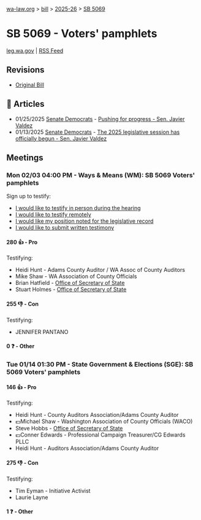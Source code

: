 [wa-law.org](/) > [bill](/bill/) > [2025-26](/bill/2025-26/) > [SB 5069](/bill/2025-26/sb/5069/)

# SB 5069 - Voters' pamphlets
[leg.wa.gov](https://app.leg.wa.gov/billsummary?BillNumber=5069&Year=2025&Initiative=false) | [RSS Feed](./rss.xml)

## Revisions
* [Original Bill](1/)

## 📰 Articles
* 01/25/2025 [Senate Democrats](/org/senate_democrats/) - [Pushing for progress - Sen. Javier Valdez](https://senatedemocrats.wa.gov/valdez/2025/01/24/pushing-for-progress/#:~:text=SB%205069)
* 01/13/2025 [Senate Democrats](/org/senate_democrats/) - [The 2025 legislative session has officially begun - Sen. Javier Valdez](https://senatedemocrats.wa.gov/valdez/2025/01/13/the-2025-legislative-session-has-officially-begun/#:~:text=SB%205069)

## Meetings
### Mon 02/03 04:00 PM - Ways & Means (WM): SB 5069 Voters' pamphlets
Sign up to testify:
* [I would like to testify in person during the hearing](https://app.leg.wa.gov/csi/Testifier/Add?chamber=House&mId=32638&aId=162896&caId=25327&tId=1)
* [I would like to testify remotely](https://app.leg.wa.gov/csi/Testifier/Add?chamber=House&mId=32638&aId=162896&caId=25327&tId=2)
* [I would like my position noted for the legislative record](https://app.leg.wa.gov/csi/Testifier/Add?chamber=House&mId=32638&aId=162896&caId=25327&tId=3)
* [I would like to submit written testimony](https://app.leg.wa.gov/csi/Testifier/Add?chamber=House&mId=32638&aId=162896&caId=25327&tId=4)

#### 280 👍 - Pro
Testifying:
* Heidi Hunt - Adams County Auditor / WA Assoc of County Auditors
* Mike Shaw - WA Association of County Officials
* Brian Hatfield - [Office of Secretary of State](/org/office_of_secretary_of_state/)
* Stuart Holmes - [Office of Secretary of State](/org/office_of_secretary_of_state/)

#### 255 👎 - Con
Testifying:
* JENNIFER PANTANO

#### 0 ❓ - Other

### Tue 01/14 01:30 PM - State Government & Elections (SGE): SB 5069 Voters' pamphlets
#### 146 👍 - Pro
Testifying:
* Heidi Hunt - County Auditors Association/Adams County Auditor
* 💵Michael Shaw - Washington Association of County Officials (WACO)
* Steve Hobbs - [Office of Secretary of State](/org/office_of_secretary_of_state/)
* 💵Conner Edwards - Professional Campaign Treasurer/CG Edwards PLLC
* Heidi Hunt - Auditors Association/Adams County Auditor

#### 275 👎 - Con
Testifying:
* Tim Eyman - Initiative Activist
* Laurie Layne

#### 1 ❓ - Other
